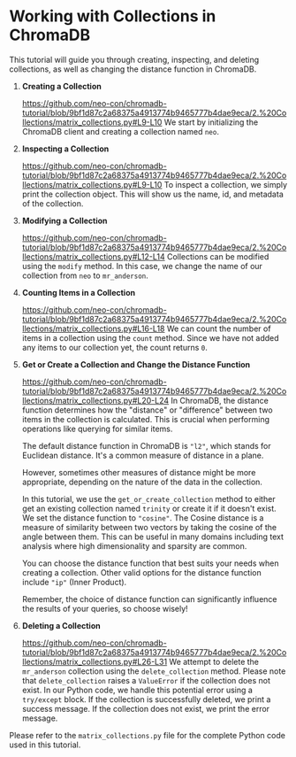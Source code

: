 # Working with Collections in ChromaDB

This tutorial will guide you through creating, inspecting, and deleting collections, as well as changing the distance function in ChromaDB.

1. **Creating a Collection**

    https://github.com/neo-con/chromadb-tutorial/blob/9bf1d87c2a68375a4913774b9465777b4dae9eca/2.%20Collections/matrix_collections.py#L9-L10
    We start by initializing the ChromaDB client and creating a collection named `neo`.

4. **Inspecting a Collection**

    https://github.com/neo-con/chromadb-tutorial/blob/9bf1d87c2a68375a4913774b9465777b4dae9eca/2.%20Collections/matrix_collections.py#L9-L10
    To inspect a collection, we simply print the collection object. This will show us the name, id, and metadata of the collection.

5. **Modifying a Collection**

    https://github.com/neo-con/chromadb-tutorial/blob/9bf1d87c2a68375a4913774b9465777b4dae9eca/2.%20Collections/matrix_collections.py#L12-L14
    Collections can be modified using the `modify` method. In this case, we change the name of our collection from `neo` to `mr_anderson`.

6. **Counting Items in a Collection**

    https://github.com/neo-con/chromadb-tutorial/blob/9bf1d87c2a68375a4913774b9465777b4dae9eca/2.%20Collections/matrix_collections.py#L16-L18
    We can count the number of items in a collection using the `count` method. Since we have not added any items to our collection yet, the count returns `0`.

8. **Get or Create a Collection and Change the Distance Function**

    https://github.com/neo-con/chromadb-tutorial/blob/9bf1d87c2a68375a4913774b9465777b4dae9eca/2.%20Collections/matrix_collections.py#L20-L24
    In ChromaDB, the distance function determines how the "distance" or "difference" between two items in the collection is calculated. This is crucial when performing operations like querying for similar items. 

    The default distance function in ChromaDB is `"l2"`, which stands for Euclidean distance. It's a common measure of distance in a plane. 

    However, sometimes other measures of distance might be more appropriate, depending on the nature of the data in the collection. 

    In this tutorial, we use the `get_or_create_collection` method to either get an existing collection named `trinity` or create it if it doesn't exist. We set the distance function to `"cosine"`. The Cosine distance is a measure of similarity between two vectors by taking the cosine of the angle between them. This can be useful in many domains including text analysis where high dimensionality and sparsity are common. 

    You can choose the distance function that best suits your needs when creating a collection. Other valid options for the distance function include `"ip"` (Inner Product).

    Remember, the choice of distance function can significantly influence the results of your queries, so choose wisely!

9. **Deleting a Collection**

    https://github.com/neo-con/chromadb-tutorial/blob/9bf1d87c2a68375a4913774b9465777b4dae9eca/2.%20Collections/matrix_collections.py#L26-L31
    We attempt to delete the `mr_anderson` collection using the `delete_collection` method. Please note that `delete_collection` raises a `ValueError` if the collection does not exist. In our Python code, we handle this potential error using a `try/except` block. If the collection is successfully deleted, we print a success message. If the collection does not exist, we print the error message.

Please refer to the `matrix_collections.py` file for the complete Python code used in this tutorial.
